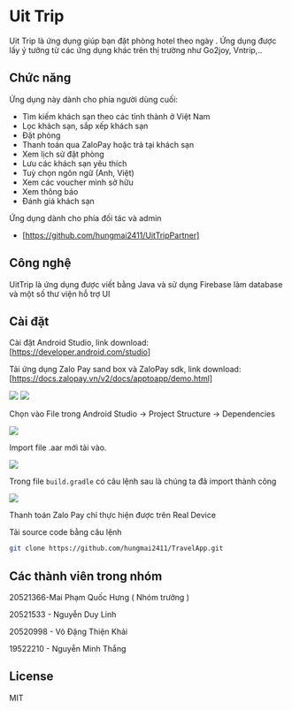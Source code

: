 # Uit Trip
Uit Trip là ứng dụng giúp bạn đặt phòng hotel theo ngày . Ứng dụng  được  lấy ý  tưởng  từ các ứng dụng khác trên thị trường như Go2joy, Vntrip,..
## Chức năng
Ứng dụng này dành cho phía người dùng cuối:
- Tìm kiếm khách sạn theo các tỉnh thành ở Việt  Nam
- Lọc khách sạn, sắp xếp khách sạn
- Đặt phòng
- Thanh toán qua ZaloPay hoặc trả tại khách sạn
- Xem lịch sử đặt phòng
- Lưu các khách sạn yêu thích
- Tuỳ chọn ngôn ngữ (Anh, Việt)
- Xem các voucher mình sở hữu
- Xem thông báo
- Đánh giá khách sạn

Ứng dụng dành cho phía đối tác và admin
- [https://github.com/hungmai2411/UitTripPartner]

## Công nghệ
UitTrip là ứng dụng được viết bằng Java  và sử dụng Firebase làm database và một số thư viện hỗ trợ UI

## Cài đặt
Cài đặt Android Studio, link download: [https://developer.android.com/studio]

Tải ứng dụng Zalo Pay sand box và ZaloPay sdk, link download: [https://docs.zalopay.vn/v2/docs/apptoapp/demo.html]

<img src="screens/image1"/>
<img src="screens/image2"/>

Chọn vào File trong Android Studio -> Project Structure -> Dependencies

<img src="screens/image3"/>

Import file .aar mới tải vào.

<img src="screens/image4"/>

Trong file ```build.gradle``` có câu lệnh sau là chúng ta đã import thành công

<img src="screens/image5"/>

Thanh toán Zalo Pay chỉ thực hiện được trên Real Device

Tải source code bằng câu lệnh
```sh
git clone https://github.com/hungmai2411/TravelApp.git
```

## Các thành viên trong nhóm
20521366-Mai Phạm Quốc Hưng ( Nhóm trưởng )

20521533 - Nguyễn Duy Linh

20520998 - Võ Đặng Thiện Khải

19522210 - Nguyễn Minh Thắng

## License
MIT




